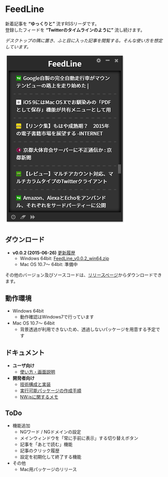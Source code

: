 # FeedLine

新着記事を **“ゆっくりと”** 流すRSSリーダです。  
登録したフィードを **“Twitterのタイムラインのように”** 流し続けます。  

 *デスクトップの隅に置き、ふと目に入った記事を閲覧する。そんな使い方を想定しています。* 

![スクリーンショット](./docs/img/ss_main.png)

## ダウンロード
- **v0.0.2 (2015-06-26)** [更新履歴](./docs/changelog.md#v002)
	- Windows 64bit: [FeedLine_v0.0.2_win64.zip](https://github.com/SallyAcolyte/FeedLine/releases/download/v0.0.2/FeedLine_v0.0.2_win64.zip)
	- Mac OS 10.7～ 64bit: 準備中

その他のバージョン及びソースコードは、[リリースページ](https://github.com/SallyAcolyte/FeedLine/releases)からダウンロードできます。

## 動作環境
- Windows 64bit
	- 動作確認はWindows7で行っています
- Mac OS 10.7～ 64bit
	- 背景透過が利用できないため、透過しないパッケージを用意する予定です

## ドキュメント
- **ユーザ向け**
	- [使い方・画面説明](./docs/help.md)
- **開発者向け**
	- [技術構成と実装](./docs/docs.md)
	- [実行可能パッケージの作成手順](./docs/package.md)
	- [NW.jsに関するメモ](./docs/nwjs.md)

## ToDo
- 機能追加
	- NGワード / NGドメインの設定
	- メインウィンドウを「常に手前に表示」する切り替えボタン
	- 記事を「あとで読む」機能
	- 記事のクリック履歴
	- 設定を初期化して終了する機能
- その他
	- Mac用パッケージのリリース
